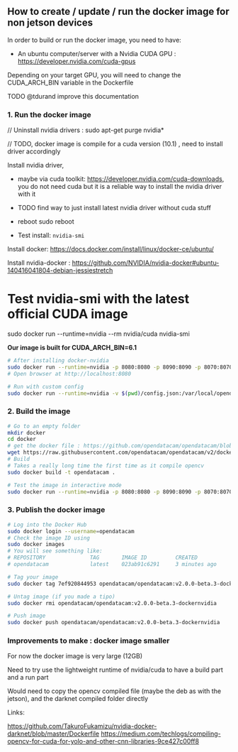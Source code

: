 ## How to create / update / run the docker image for non jetson devices

In order to build or run the docker image, you need to have:

- An ubuntu computer/server with a Nvidia CUDA GPU : https://developer.nvidia.com/cuda-gpus

Depending on your target GPU, you will need to change the CUDA_ARCH_BIN variable in the Dockerfile

TODO @tdurand improve this documentation

### 1. Run the docker image

// Uninstall nvidia drivers : sudo apt-get purge nvidia*

// TODO, docker image is compile for a cuda version (10.1) , need to install driver accordingly

Install nvidia driver, 

- maybe via cuda toolkit: https://developer.nvidia.com/cuda-downloads, you do not need cuda but it is a reliable way to install the nvidia driver with it

- TODO find way to just install latest nvidia driver without cuda stuff

- reboot sudo reboot

- Test install: `nvidia-smi`

Install docker: https://docs.docker.com/install/linux/docker-ce/ubuntu/

Install nvidia-docker : https://github.com/NVIDIA/nvidia-docker#ubuntu-140416041804-debian-jessiestretch

# Test nvidia-smi with the latest official CUDA image
sudo docker run --runtime=nvidia --rm nvidia/cuda nvidia-smi

__Our image is built for CUDA_ARCH_BIN=6.1__

```bash
# After installing docker-nvidia
sudo docker run --runtime=nvidia -p 8080:8080 -p 8090:8090 -p 8070:8070 -v /data/db:/data/db -d --restart unless-stopped opendatacam/opendatacam:v2.0.0-beta.3-dockernvidia
# Open browser at http://localhost:8080

# Run with custom config
sudo docker run --runtime=nvidia -v $(pwd)/config.json:/var/local/opendatacam/config.json -p 8080:8080 -p 8090:8090 -p 8070:8070 -v /data/db:/data/db --rm -it opendatacam/opendatacam:v2.0.0-beta.3-dockernvidia
```

### 2. Build the image

```bash
# Go to an empty folder
mkdir docker
cd docker
# get the docker file : https://github.com/opendatacam/opendatacam/blob/master/docker/run-cloud/Dockerfile
wget https://raw.githubusercontent.com/opendatacam/opendatacam/v2/docker/run-cloud/Dockerfile
# Build
# Takes a really long time the first time as it compile opencv
sudo docker build -t opendatacam .

# Test the image in interactive mode
sudo docker run --runtime=nvidia -p 8080:8080 -p 8090:8090 -p 8070:8070 -v /data/db:/data/db --rm -it opendatacam
```

### 3. Publish the docker image

```bash
# Log into the Docker Hub
sudo docker login --username=opendatacam
# Check the image ID using
sudo docker images
# You will see something like:
# REPOSITORY              TAG       IMAGE ID         CREATED           SIZE
# opendatacam             latest    023ab91c6291     3 minutes ago     1.975 GB

# Tag your image
sudo docker tag 7ef920844953 opendatacam/opendatacam:v2.0.0-beta.3-dockernvidia

# Untag image (if you made a tipo)
sudo docker rmi opendatacam/opendatacam:v2.0.0-beta.3-dockernvidia

# Push image
sudo docker push opendatacam/opendatacam:v2.0.0-beta.3-dockernvidia
```

### Improvements to make : docker image smaller 

For now the docker image is very large (12GB)

Need to try use the lightweight runtime of nvidia/cuda to have a build part and a run part

Would need to copy the opencv compiled file (maybe the deb as with the jetson), and the darknet compiled folder directly

Links:

https://github.com/TakuroFukamizu/nvidia-docker-darknet/blob/master/Dockerfile
https://medium.com/techlogs/compiling-opencv-for-cuda-for-yolo-and-other-cnn-libraries-9ce427c00ff8